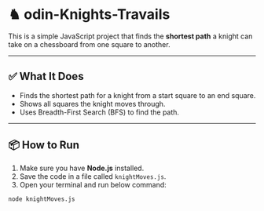 # ♞ odin-Knights-Travails

This is a simple JavaScript project that finds the **shortest path** a knight can take on a chessboard from one square to another.

---

## ✅ What It Does

- Finds the shortest path for a knight from a start square to an end square.
- Shows all squares the knight moves through.
- Uses Breadth-First Search (BFS) to find the path.

---

## 📦 How to Run

1. Make sure you have **Node.js** installed.
2. Save the code in a file called `knightMoves.js`.
3. Open your terminal and run below command:

```bash
node knightMoves.js
```
